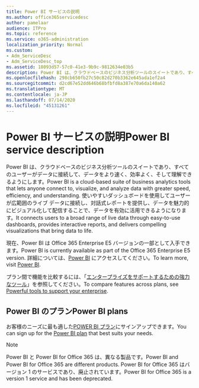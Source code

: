 ```yaml
---
title: Power BI サービスの説明
ms.author: office365servicedesc
author: pamelaar
audience: ITPro
ms.topic: reference
ms.service: o365-administration
localization_priority: Normal
ms.custom:
- Adm_ServiceDesc
- Adm_ServiceDesc_top
ms.assetid: 18093d57-57c0-41e3-9b9c-9812634e03b5
description: Power BI は、クラウドベースのビジネス分析ツールのスイートであり、すべてのユーザーがデータに接続して、データをより速く、効率よく、そして理解できるようにします。 使いやすいダッシュボードを使用してユーザーが広範囲のライブ データに接続し、対話式レポートを提供し、データを魅力的にビジュアル化して配信することで、データを有効に活用できるようになります。
ms.openlocfilehash: 298cb650fb27c50c82d270b3362e645ada1ef2a4
ms.sourcegitcommit: d2cd67e52dd646b68bfbfd8a387e70a6da140a62
ms.translationtype: MT
ms.contentlocale: ja-JP
ms.lasthandoff: 07/14/2020
ms.locfileid: "45131261"
---
```

# <a name="power-bi-service-description"></a><span data-ttu-id="d4e69-104">Power BI サービスの説明</span><span class="sxs-lookup"><span data-stu-id="d4e69-104">Power BI service description</span></span>

<span data-ttu-id="d4e69-105">Power BI は、クラウドベースのビジネス分析ツールのスイートであり、すべてのユーザーがデータに接続して、データをより速く、効率よく、そして理解できるようにします。</span><span class="sxs-lookup"><span data-stu-id="d4e69-105">Power BI is a cloud-based suite of business analytics tools that lets anyone connect to, visualize, and analyze data with greater speed, efficiency, and understanding.</span></span> <span data-ttu-id="d4e69-106">使いやすいダッシュボードを使用してユーザーが広範囲のライブ データに接続し、対話式レポートを提供し、データを魅力的にビジュアル化して配信することで、データを有効に活用できるようになります。</span><span class="sxs-lookup"><span data-stu-id="d4e69-106">It connects users to a broad range of live data through easy-to-use dashboards, provides interactive reports, and delivers compelling visualizations that bring data to life.</span></span>
  
<span data-ttu-id="d4e69-107">現在、Power BI は Office 365 Enterprise E5 バージョンの一部として入手できます。</span><span class="sxs-lookup"><span data-stu-id="d4e69-107">Power BI is currently available as part of the Office 365 Enterprise E5 version.</span></span> <span data-ttu-id="d4e69-108">詳細については、[Power BI](https://powerbi.microsoft.com/) にアクセスしてください。</span><span class="sxs-lookup"><span data-stu-id="d4e69-108">To learn more, visit [Power BI](https://powerbi.microsoft.com/).</span></span>
  
<span data-ttu-id="d4e69-109">プラン間で機能を比較するには、「[エンタープライズをサポートするための強力なツール](https://go.microsoft.com/fwlink/?LinkID=799177&amp;clcid=0x409)」を参照してください。</span><span class="sxs-lookup"><span data-stu-id="d4e69-109">To compare features across plans, see [Powerful tools to support your enterprise](https://go.microsoft.com/fwlink/?LinkID=799177&amp;clcid=0x409).</span></span>
  
## <a name="power-bi-plans"></a><span data-ttu-id="d4e69-110">Power BI のプラン</span><span class="sxs-lookup"><span data-stu-id="d4e69-110">Power BI plans</span></span>

<span data-ttu-id="d4e69-111">お客様のニーズに最も適した[POWER BI プラン](https://go.microsoft.com/fwlink/?LinkID=786854)にサインアップできます。</span><span class="sxs-lookup"><span data-stu-id="d4e69-111">You can sign up for the [Power BI plan](https://go.microsoft.com/fwlink/?LinkID=786854) that best suits your needs.</span></span> 
  
> [!NOTE]
> <span data-ttu-id="d4e69-112">Power BI と Power BI for Office 365 は、異なる製品です。</span><span class="sxs-lookup"><span data-stu-id="d4e69-112">Power BI and Power BI for Office 365 are different products.</span></span> <span data-ttu-id="d4e69-113">Power BI for Office 365 はバージョン 1 のサービスであり、廃止されています。</span><span class="sxs-lookup"><span data-stu-id="d4e69-113">Power BI for Office 365 is a version 1 service and has been deprecated.</span></span> 
  